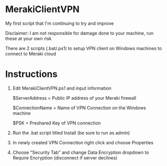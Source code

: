 # MerakiClientVPN

My first script that I'm continuing to try and improve


Disclaimer: I am not responsible for damage done to your machine, run these at your own risk

There are 2 scripts (.bat/.ps1) to setup VPN client on Windows machines to connect to Meraki cloud

# Instructions
1. Edit MerakiClientVPN.ps1 and input information

    $ServerAddress = Public IP address of your Meraki firewall

    $ConnectionName = Name of VPN Connection on the Windows machine
  
    $PSK = Preshared Key of VPN connection
  
2. Run the .bat script titled Install (be sure to run as admin)

3. In newly created VPN Connection right click and choose Properties

4. Choose "Security Tab" and change Data Encryption dropdown to Require Encryption (disconnect if server declines)
